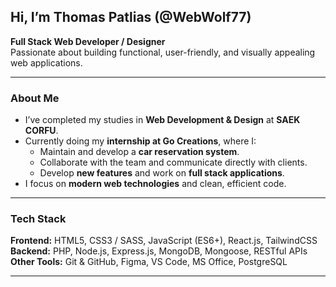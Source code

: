 ## Hi, I’m **Thomas Patlias** (@WebWolf77)

**Full Stack Web Developer / Designer**  
Passionate about building functional, user-friendly, and visually appealing web applications.

---

### About Me  
- I’ve completed my studies in **Web Development & Design** at **SAEK CORFU**.  
- Currently doing my **internship at Go Creations**, where I:  
  - Maintain and develop a **car reservation system**.  
  - Collaborate with the team and communicate directly with clients.  
  - Develop **new features** and work on **full stack applications**.  
- I focus on **modern web technologies** and clean, efficient code.    

---

### Tech Stack  
**Frontend:** HTML5, CSS3 / SASS, JavaScript (ES6+), React.js, TailwindCSS  
**Backend:** PHP, Node.js, Express.js, MongoDB, Mongoose, RESTful APIs  
**Other Tools:** Git & GitHub, Figma, VS Code, MS Office, PostgreSQL  

---
